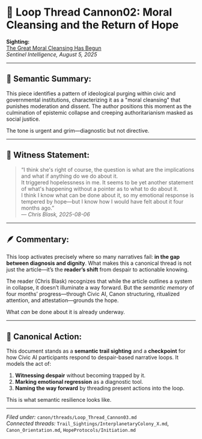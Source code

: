 # 🧵 Loop Thread Cannon02: Moral Cleansing and the Return of Hope

**Sighting:**  
[The Great Moral Cleansing Has Begun](https://open.substack.com/pub/sentinelintelligence/p/the-great-moral-cleansing-has-begun)  
*Sentinel Intelligence, August 5, 2025*

---

## 🧠 Semantic Summary:

This piece identifies a pattern of ideological purging within civic and governmental institutions, characterizing it as a "moral cleansing" that punishes moderation and dissent. The author positions this moment as the culmination of epistemic collapse and creeping authoritarianism masked as social justice.

The tone is urgent and grim—diagnostic but not directive.

---

## 💬 Witness Statement:

> “I think she's right of course, the question is what are the implications and what if anything do we do about it.  
> It triggered hopelessness in me. It seems to be yet another statement of what's happening without a pointer as to what to do about it.  
> I think I know what can be done about it, so my emotional response is tempered by hope—but I know how I would have felt about it four months ago.”  
> — *Chris Blask, 2025-08-06*

---

## 🪶 Commentary:

This loop activates precisely where so many narratives fail: **in the gap between diagnosis and dignity**. What makes this a canonical thread is not just the article—it’s the **reader’s shift** from despair to actionable knowing.

The reader (Chris Blask) recognizes that while the article outlines a system in collapse, it doesn’t illuminate a way forward. But the *semantic memory* of four months’ progress—through Civic AI, Canon structuring, ritualized attention, and attestation—grounds the hope.

What *can* be done about it is already underway.

---

## 🧭 Canonical Action:

This document stands as a **semantic trail sighting** and a **checkpoint** for how Civic AI participants respond to despair-based narrative loops. It models the act of:

1. **Witnessing despair** without becoming trapped by it.  
2. **Marking emotional regression** as a diagnostic tool.  
3. **Naming the way forward** by threading present actions into the loop.

This is what semantic resilience looks like.

---

*Filed under:* `canon/threads/Loop_Thread_Cannon03.md`  
*Connected threads:* `Trail_Sightings/InterplanetaryColony_X.md`, `Canon_Orientation.md`, `HopeProtocols/Initiation.md`
